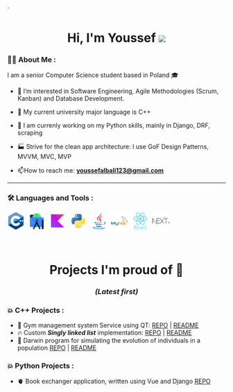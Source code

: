 ` <div id="header" align="center" padding="500">
  
<h1>
  Hi, I'm Youssef
  <img src="https://media.giphy.com/media/hvRJCLFzcasrR4ia7z/giphy.gif" width="30px"/>
</h1>
</div>


### 👨‍💻 About Me :
I am a senior Computer Science student based in Poland 🎓
- 🔭 I’m interested in Software Engineering, Agile Methodologies (Scrum, Kanban) and Database Development.

- 🌱 My current university major language is C++

- 🐍 I am currenly working on my Python skills, mainly in Django, DRF, scraping

- 🏭 Strive for the clean app architecture: I use GoF Design Patterns, MVVM, MVC, MVP

- 📫How to reach me: **youssefalbali123@gmail.com**

---

### 🛠️ Languages and Tools :

<div>
  <img src="https://github.com/devicons/devicon/blob/master/icons/cplusplus/cplusplus-original.svg" title="C++" alt="C++" width="40" height="40"/>&nbsp;
  <img src="https://github.com/devicons/devicon/blob/master/icons/androidstudio/androidstudio-original.svg" title="androidstudio" alt="androidstudio" width="40" height="40"/>&nbsp;
  <img src="https://github.com/devicons/devicon/blob/master/icons/kotlin/kotlin-original.svg" title="Kotlin" alt="Kotlin" width="40" height="40"/>&nbsp;
    <img src="https://github.com/devicons/devicon/blob/master/icons/python/python-original.svg" title="Python" alt="Python" width="40" height="40"/>&nbsp;
  <img src="https://github.com/devicons/devicon/blob/master/icons/java/java-original.svg" title="Java" alt="Java" width="40" height="40"/>&nbsp;
  <img src="https://github.com/devicons/devicon/blob/master/icons/mysql/mysql-original-wordmark.svg" title="MySQL"  alt="MySQL" width="40" height="40"/>&nbsp;
    <img src="https://github.com/devicons/devicon/blob/master/icons/react/react-original-wordmark.svg" title="React"  alt="React" width="40" height="40"/>&nbsp;
    <img src="https://github.com/devicons/devicon/blob/master/icons/nextjs/nextjs-original-wordmark.svg" title="Nextjs"  alt="Nextjs" width="40" height="40"/>&nbsp;
  
</div>


<div id="anotherheader" align="center" padding="500">
<h1>
<br>
  Projects I'm proud of 🔧
</h1>
<h3>
<i>(Latest first)</i>
</h3>
</div>

###  :collision: C++ Projects :

- 💪 Gym management system Service using QT: [REPO](https://github.com/youssefalb/Gym-management-app) | [README](https://github.com/youssefalb/Gym-management-app/blob/main/README.pdf)
- 🔥 Custom ***Singly linked list*** implementation: [REPO](https://github.com/youssefalb/Custom-Singly-linked-list) | [README](https://github.com/youssefalb/Custom-Singly-linked-list/blob/main/README.pdf)
- 🧬 Darwin program for simulating the evolution of individuals in a population [REPO](https://github.com/youssefalb/Darwin) | [README](https://github.com/youssefalb/Darwin/tree/main/README)

###  :collision: Python Projects :
- 🫀 Book exchanger application, written using Vue and Django [REPO](https://github.com/youssefalb/Instant_Book_exchange)
